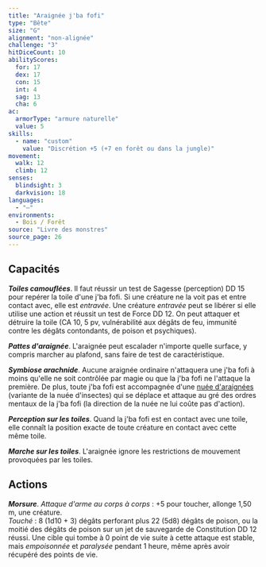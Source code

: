 ```yaml
---
title: "Araignée j'ba fofi"
type: "Bête"
size: "G"
alignment: "non-alignée"
challenge: "3"
hitDiceCount: 10
abilityScores:
  for: 17
  dex: 17
  con: 15
  int: 4
  sag: 13
  cha: 6
ac:
  armorType: "armure naturelle"
  value: 5
skills:
  - name: "custom"
    value: "Discrétion +5 (+7 en forêt ou dans la jungle)"
movement:
  walk: 12
  climb: 12
senses:
  blindsight: 3
  darkvision: 18
languages:
  - "—"
environments:
  - Bois / Forêt
source: "Livre des monstres"
source_page: 26
---
```

## Capacités
_**Toiles camouflées**_. Il faut réussir un test de Sagesse (perception) DD 15 pour repérer la toile d'une j'ba fofi. Si une créature ne la voit pas et entre contact avec, elle est _entravée_. Une créature _entravée_ peut se libérer si elle utilise une action et réussit un test de Force DD 12. On peut attaquer et détruire la toile (CA 10, 5 pv, vulnérabilité aux dégâts de feu, immunité contre les dégâts contondants, de poison et psychiques).

_**Pattes d'araignée**_. L'araignée peut escalader n'importe quelle surface, y compris marcher au plafond, sans faire de test de caractéristique.

_**Symbiose arachnide**_. Aucune araignée ordinaire n'attaquera une j'ba fofi à moins qu'elle ne soit contrôlée par magie ou que la j'ba fofi ne l'attaque la première. De plus, toute j'ba fofi est accompagnée d'une [nuée d'araignées](/bestiaire/nuee-dinsectes) (variante de la nuée d'insectes) qui se déplace et attaque au gré des ordres mentaux de la j'ba fofi (la direction de la nuée ne lui coûte pas d'action).

_**Perception sur les toiles**_. Quand la j'ba fofi est en contact avec une toile, elle connaît la position exacte de toute créature en contact avec cette même toile.

_**Marche sur les toiles**_. L'araignée ignore les restrictions de mouvement provoquées par les toiles.

## Actions
_**Morsure**_. _Attaque d'arme au corps à corps_ : +5 pour toucher, allonge 1,50 m, une créature.  
_Touché_ : 8 (1d10 + 3) dégâts perforant plus 22 (5d8) dégâts de poison, ou la moitié des dégâts de poison sur un jet de sauvegarde de Constitution DD 12 réussi. Une cible qui tombe à 0 point de vie suite à cette attaque est stable, mais _empoisonnée_ et _paralysée_ pendant 1 heure, même après avoir récupéré des points de vie.
